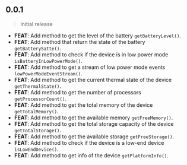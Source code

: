 ## 0.0.1

> Initial release   

- **FEAT**: Add method to get the level of the battery `getBatteryLevel()`.
- **FEAT**: Add method that return the state of the battery `getBatterySatte()`.
- **FEAT**: Add method to check if the device is in low power mode `isBatteryInLowPowerMode()`.
- **FEAT**: Add method to get a stream of low power mode events `lowPowerModeEventStream()`.
- **FEAT**: Add method to get the current thermal state of the device `getThermalState()`.
- **FEAT**: Add method to get the number of processors `getProcessorCount()`.
- **FEAT**: Add method to get the total memory of the device `getTotalMemory()`.
- **FEAT**: Add method to get the available memory `getFreeMemory()`.
- **FEAT**: Add method to get the total storage capacity of the device `getTotalStorage()`.
- **FEAT**: Add method to get the available storage `getFreeStorage()`.
- **FEAT**: Add method to check if the device is a low-end device `isLowEndDevice()`.
- **FEAT**: Add method to get info of the device `getPlatformInfo()`.
